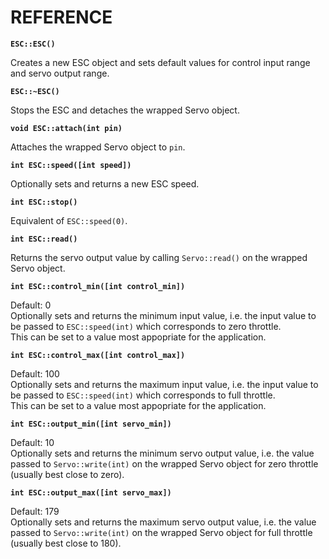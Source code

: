 REFERENCE
=========

__```ESC::ESC()```__

Creates a new ESC object and sets default values for control input range and servo output range.

__```ESC::~ESC()```__

Stops the ESC and detaches the wrapped Servo object.

__```void ESC::attach(int pin)```__

Attaches the wrapped Servo object to ```pin```.

__```int ESC::speed([int speed])```__

Optionally sets and returns a new ESC speed.

__```int ESC::stop()```__

Equivalent of ```ESC::speed(0)```.

__```int ESC::read()```__

Returns the servo output value by calling ```Servo::read()``` on the wrapped Servo object.

__```int ESC::control_min([int control_min])```__

Default: 0  
Optionally sets and returns the minimum input value, i.e. the input value to be passed to ```ESC::speed(int)``` which corresponds to zero throttle.  
This can be set to a value most appopriate for the application.  

__```int ESC::control_max([int control_max])```__

Default: 100  
Optionally sets and returns the maximum input value, i.e. the input value to be passed to ```ESC::speed(int)``` which corresponds to full throttle.  
This can be set to a value most appopriate for the application.

__```int ESC::output_min([int servo_min])```__

Default: 10  
Optionally sets and returns the minimum servo output value, i.e. the value passed to ```Servo::write(int)``` on the wrapped Servo object for zero throttle (usually best close to zero).

__```int ESC::output_max([int servo_max])```__

Default: 179  
Optionally sets and returns the maximum servo output value, i.e. the value passed to ```Servo::write(int)``` on the wrapped Servo object for full throttle (usually best close to 180).
